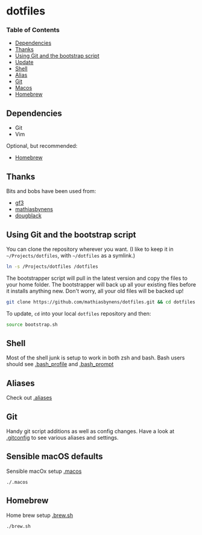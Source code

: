 # dotfiles

### Table of Contents
- [Dependencies](#dependencies)
- [Thanks](#thanks)
- [Using Git and the bootstrap script](#using-git-and-the-bootstrap-script)
- [Update](#update)
- [Shell](#shell)
- [Alias](#alias)
- [Git](#git)
- [Macos](#macos)
- [Homebrew](#homebrew)

## Dependencies
- Git
- Vim

Optional, but recommended:
- [Homebrew](http://mxcl.github.com/homebrew/)


## Thanks
Bits and bobs have been used from:
- [gf3](https://github.com/gf3/dotfiles/tree/v1.0.0)
- [mathiasbynens](https://github.com/mathiasbynens/dotfiles)
- [dougblack](http://dougblack.io/words/a-good-vimrc.html)

## Using Git and the bootstrap script

You can clone the repository wherever you want. (I like to keep it in `~/Projects/dotfiles`, with `~/dotfiles` as a symlink.) 
```bash
ln -s /Projects/dotfiles /dotfiles
```

The bootstrapper script will pull in the latest version and copy the files to your home folder. The bootstrapper will back up all your existing files before it installs anything new. Don't worry, all your old files will be backed up!

```bash
git clone https://github.com/mathiasbynens/dotfiles.git && cd dotfiles && source bootstrap.sh
```

To update, `cd` into your local `dotfiles` repository and then:

```bash
source bootstrap.sh
```

## Shell
Most of the shell junk is setup to work in both zsh and bash. Bash users should see [.bash_profile](.bash_profile) and [.bash_prompt](.bash_prompt)

## Aliases
Check out [.aliases](.aliases)

## Git
Handy git script additions as well as config changes.
Have a look at [.gitconfig](.gitconfig) to see various aliases and settings.

## Sensible macOS defaults
Sensible macOx setup [.macos](.macos)
```
./.macos
```

## Homebrew
Home brew setup [.brew.sh](.brew.sh)
```
./brew.sh
```
